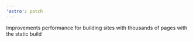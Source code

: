 ```yaml
---
'astro': patch
---
```


Improvements performance for building sites with thousands of pages with the static build
